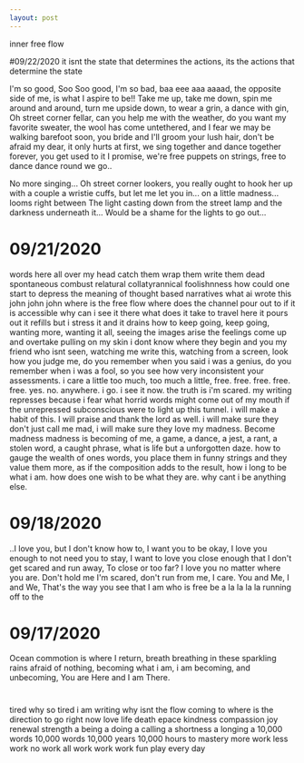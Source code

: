 ```yaml
---
layout: post
---
```


inner free flow

#09/22/2020
it isnt the state that determines the actions, its the actions that determine the state

I'm so good, Soo Soo good, I'm so bad, baa eee aaa aaaad, the opposite side of me, is what I aspire to be!!
 Take me up, take me down, spin me around and around, turn me upside down, to wear a grin, a dance with gin,
Oh street corner fellar, can you help me with the weather, do you want my favorite sweater, the wool has come untethered, and I fear we may be walking barefoot soon, you bride and I'll groom your lush hair,
don't be afraid my dear, it only hurts at first, we sing together and dance together forever, you get used to it I promise,
we're free puppets on strings, free to dance dance round we go..  

No more singing...
Oh street corner lookers, you really ought to hook her up with a couple a wristie cuffs, but let me let you in... on a little madness... looms right between The light casting down from the street lamp and the darkness underneath it... Would be a shame for the lights to go out...

# 09/21/2020

  words here all over my head catch them wrap them write them dead
  spontaneous combust relatural collatyrannical foolishnness how could one
  start to depress the meaning of thought based narratives what ai wrote this
  john john john where is the free flow where does the channel pour out to if
  it is accessible why can i see it there what does it take to travel here it
  pours out it refills but i stress it and it drains how to keep going, keep
  going, wanting more, wanting it all, seeing the images arise the feelings
  come up and overtake pulling on my skin i dont know where they begin and you
  my friend who isnt seen, watching me write this, watching from a screen,
  look how you judge me, do you remember when you said i was a genius, do you
  remember when i was a fool, so you see how very inconsistent your assessments.
  i care a little too much, too much a little, free. free. free. free. free.
  yes. no. anywhere. i go. i see it now. the truth is i'm scared. my writing
  represses because i fear what horrid words might come out of my mouth if the
  unrepressed subconscious were to light up this tunnel. i will make a habit of
  this. I will praise and thank the lord as well. i will make sure they don't
  just call me mad, i will make sure they love my madness. Become madness
  madness is becoming of me, a game, a dance, a jest, a rant, a stolen word,
  a caught phrase, what is life but a unforgotten daze.
  how to gauge the wealth of ones words, you place them in funny strings and they
  value them more, as if the composition adds to the result,
  how i long to be what i am. how does one wish to be what they are. why cant i
  be anything else.

# 09/18/2020

..I love you, but I don't know how to,
I want you to be okay,
I love you enough to not need you to stay,
I want to love you close enough that I don't get scared and run away,
To close or too far? I love you no matter where you are.
Don't hold me I'm scared, don't run from me, I care.
You and Me, I and We, That's the way you see that I am who is free
be a la la la la running off to the

# 09/17/2020

Ocean commotion is where I return, breath breathing in these sparkling rains
afraid of nothing, becoming what i am, i am becoming, and unbecoming, You are Here
and I am There.

#

tired why so  tired i am writing why isnt the flow coming to where is the direction
to go right now
love life death epace kindness compassion joy renewal strength a being a doing
a calling a shortness a longing a 10,000 words 10,000 words 10,000 years 10,000
hours to mastery more work less work no work all work work work
fun play every day
